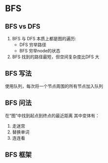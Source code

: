 # BFS

## BFS vs DFS
1. BFS 与 DFS 本质上都是图的遍历: 
   - DFS 穷举路径      
   - BFS 穷举node的状态
2. BFS 找到的路径最短，但空间复杂度比DFS 大

## BFS 写法
使用队列，每次将一个节点周围的所有节点加入队列

## BFS 问法
在“图”中找到起点到终点的最近距离
其中变体有：
1. 走迷宫
2. 替换单词
3. 连连看

## BFS 框架
```python

```




 

 




